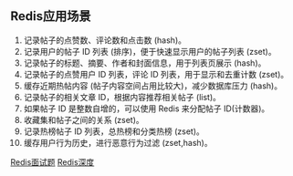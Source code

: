 ## Redis应用场景

1. 记录帖子的点赞数、评论数和点击数 (hash)。
1. 记录用户的帖子 ID 列表 (排序)，便于快速显示用户的帖子列表 (zset)。
1. 记录帖子的标题、摘要、作者和封面信息，用于列表页展示 (hash)。
1. 记录帖子的点赞用户 ID 列表，评论 ID 列表，用于显示和去重计数 (zset)。
1. 缓存近期热帖内容 (帖子内容空间占用比较大)，减少数据库压力 (hash)。
1. 记录帖子的相关文章 ID，根据内容推荐相关帖子 (list)。
1. 如果帖子 ID 是整数自增的，可以使用 Redis 来分配帖子 ID(计数器)。
1. 收藏集和帖子之间的关系 (zset)。
1. 记录热榜帖子 ID 列表，总热榜和分类热榜 (zset)。
1. 缓存用户行为历史，进行恶意行为过滤 (zset,hash)。

[Redis面试题](https://mp.weixin.qq.com/s/-y1zvqWEJ3Tt4h39Z0WBJg)
[Redis深度](https://juejin.im/post/5e520c0b6fb9a07ca5303bf5?utm_source=gold_browser_extension)